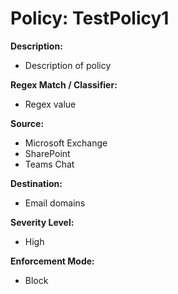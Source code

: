 # Policy: TestPolicy1

**Description:**  
- Description of policy

**Regex Match / Classifier:**  
- Regex value

**Source:**  
- Microsoft Exchange
- SharePoint
- Teams Chat

**Destination:**  
- Email domains

**Severity Level:** 
- High

**Enforcement Mode:** 
- Block
